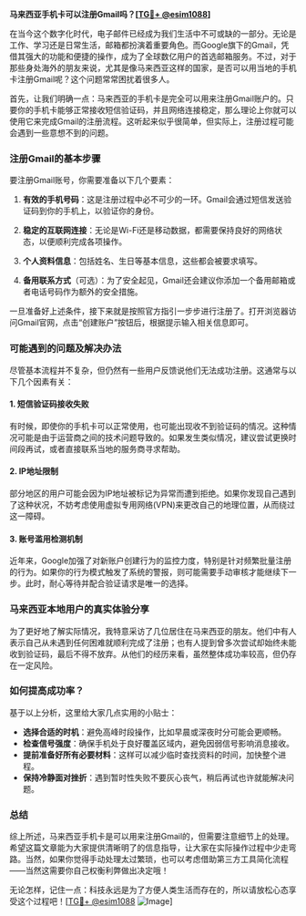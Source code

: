 **马来西亚手机卡可以注册Gmail吗？[[TG💪+ @esim1088](https://t.me/s/esim1088)]**

在当今这个数字化时代，电子邮件已经成为我们生活中不可或缺的一部分。无论是工作、学习还是日常生活，邮箱都扮演着重要角色。而Google旗下的Gmail，凭借其强大的功能和便捷的操作，成为了全球数亿用户的首选邮箱服务。不过，对于那些身处海外的朋友来说，尤其是像马来西亚这样的国家，是否可以用当地的手机卡注册Gmail呢？这个问题常常困扰着很多人。

首先，让我们明确一点：马来西亚的手机卡是完全可以用来注册Gmail账户的。只要你的手机卡能够正常接收短信验证码，并且网络连接稳定，那么理论上你就可以使用它来完成Gmail的注册流程。这听起来似乎很简单，但实际上，注册过程可能会遇到一些意想不到的问题。

### 注册Gmail的基本步骤

要注册Gmail账号，你需要准备以下几个要素：

1. **有效的手机号码**：这是注册过程中必不可少的一环。Gmail会通过短信发送验证码到你的手机上，以验证你的身份。
   
2. **稳定的互联网连接**：无论是Wi-Fi还是移动数据，都需要保持良好的网络状态，以便顺利完成各项操作。

3. **个人资料信息**：包括姓名、生日等基本信息，这些都会被要求填写。

4. **备用联系方式**（可选）：为了安全起见，Gmail还会建议你添加一个备用邮箱或者电话号码作为额外的安全措施。

一旦准备好上述条件，接下来就是按照官方指引一步步进行注册了。打开浏览器访问Gmail官网，点击“创建账户”按钮后，根据提示输入相关信息即可。

### 可能遇到的问题及解决办法

尽管基本流程并不复杂，但仍然有一些用户反馈说他们无法成功注册。这通常与以下几个因素有关：

#### 1. 短信验证码接收失败
有时候，即使你的手机卡可以正常使用，也可能出现收不到验证码的情况。这种情况可能是由于运营商之间的技术问题导致的。如果发生类似情况，建议尝试更换时间段再试，或者直接联系当地的服务商寻求帮助。

#### 2. IP地址限制
部分地区的用户可能会因为IP地址被标记为异常而遭到拒绝。如果你发现自己遇到了这种状况，不妨考虑使用虚拟专用网络(VPN)来更改自己的地理位置，从而绕过这一障碍。

#### 3. 账号滥用检测机制
近年来，Google加强了对新账户创建行为的监控力度，特别是针对频繁批量注册的行为。如果你的行为模式触发了系统的警报，则可能需要手动审核才能继续下一步。此时，耐心等待并配合验证请求是唯一的选择。

### 马来西亚本地用户的真实体验分享

为了更好地了解实际情况，我特意采访了几位居住在马来西亚的朋友。他们中有人表示自己从未遇到任何困难就顺利完成了注册；也有人提到曾多次尝试却始终未能收到验证码，最后不得不放弃。从他们的经历来看，虽然整体成功率较高，但仍存在一定风险。

### 如何提高成功率？

基于以上分析，这里给大家几点实用的小贴士：

- **选择合适的时机**：避免高峰时段操作，比如早晨或深夜时分可能会更顺畅。
- **检查信号强度**：确保手机处于良好覆盖区域内，避免因弱信号影响消息接收。
- **提前准备好所有必要材料**：这样可以减少临时查找资料的时间，加快整个进程。
- **保持冷静面对挫折**：遇到暂时性失败不要灰心丧气，稍后再试也许就能解决问题。

### 总结

综上所述，马来西亚手机卡是可以用来注册Gmail的，但需要注意细节上的处理。希望这篇文章能为大家提供清晰明了的信息指导，让大家在实际操作过程中少走弯路。当然，如果你觉得手动处理太过繁琐，也可以考虑借助第三方工具简化流程——当然这需要你自己权衡利弊做出决定哦！

无论怎样，记住一点：科技永远是为了方便人类生活而存在的，所以请放松心态享受这个过程吧！[[TG💪+ @esim1088](https://t.me/s/esim1088) ![Image](https://i.postimg.cc/4NQfJmqS/Snipaste-2025-05-13-00-14-12.png)]